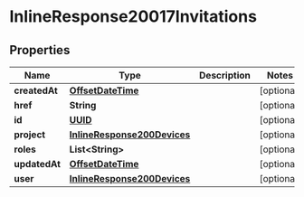 
# InlineResponse20017Invitations

## Properties
Name | Type | Description | Notes
------------ | ------------- | ------------- | -------------
**createdAt** | [**OffsetDateTime**](OffsetDateTime.md) |  |  [optional]
**href** | **String** |  |  [optional]
**id** | [**UUID**](UUID.md) |  |  [optional]
**project** | [**InlineResponse200Devices**](InlineResponse200Devices.md) |  |  [optional]
**roles** | **List&lt;String&gt;** |  |  [optional]
**updatedAt** | [**OffsetDateTime**](OffsetDateTime.md) |  |  [optional]
**user** | [**InlineResponse200Devices**](InlineResponse200Devices.md) |  |  [optional]



